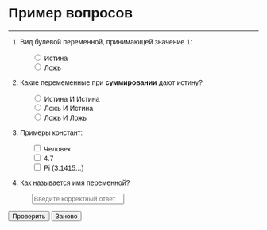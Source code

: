 <link href="https://stackpath.bootstrapcdn.com/bootstrap/4.3.1/css/bootstrap.min.css" rel="stylesheet">
<style>
    body {
        font-family: sans-serif;
    }
    code, pre {
        font-family: monospace;
    }
    h1 code,
    h2 code,
    h3 code,
    h4 code,
    h5 code,
    h6 code {
        font-size: inherit;
    }
    ul li {
        list-style-type: none;
    }
    table {
    @extend .table;
    }
</style>
<script src="https://code.jquery.com/jquery-3.4.1.min.js"
        integrity="sha256-CSXorXvZcTkaix6Yvo6HppcZGetbYMGWSFlBw8HfCJo="
        crossorigin="anonymous"></script>

<div class="container">
    <div class="form-row">
        <div class="container">
            <h1>Пример вопросов</h1>
<hr>
<ol>
<li>
<p>Вид булевой переменной, принимающей значение 1:</p>
<ul class="radio-list">
<li><label><input type="radio" data-question="0" data-content="1" data-link="" /> Истина</label></li>
<li><label><input type="radio" data-question="1" data-content="0" data-link="" /> Ложь</label></li>
</ul>
</li>
<li>
<p>Какие перемеменные при <strong>суммировании</strong> дают истину?</p>
<ul class="radio-list">
<li><label><input type="radio" data-question="0" data-content="1" data-link="" /> Истина И Истина</label></li>
<li><label><input type="radio" data-question="1" data-content="0" data-link="" /> Ложь И Истина</label></li>
<li><label><input type="radio" data-question="1" data-content="0" data-link="" /> Ложь И Ложь</label></li>
</ul>
</li>
<li>
<p>Примеры констант:</p>
<ul class="checklist">
<li><label><input type="checkbox" data-question="1" data-content="0" data-link="" /> Человек</label></li>
<li><label><input type="checkbox" data-question="0" data-content="1" data-link="" /> 4.7</label></li>
<li><label><input type="checkbox" data-question="0" data-content="1" data-link="" /> Pi (3.1415...)</label></li>
</ul>
</li>
<li>
<p>Как называется имя переменной?</p>
<ul class="textbox">
<li><input type="text" data-content="ротакифитнеди" data-question="рsоsтsаsкsиsфsиsтsнsеsдsиs" data-link="" placeholder="Введите корректный ответ" class="form-control" /><i class="text-correct text-muted"></i></li>
</ul>
</li>
</ol>
        </div>
    </div>
    <div id="tg-msg" class="alert" role="alert" style="display: none">
        <span id="tg-correct-questions"></span> <b>Результат:<span id="tg-score"></span>%</b><br>
        <span id="tg-diag">
    </div>
    <div class="row">
        <button id="check-questions" class="btn btn-lg btn-success">Проверить</button>
        <button id="reset-questions" class="btn btn-link">Заново</button>
    </div>
    <script type="text/javascript">$(function(){
    $('ul.radio-list,ul.checklist,ul.textbox').each(function(i, el){
        var questionClass = $(this).attr('class');
        $(this).parent().addClass('question-row').addClass(questionClass);
        if (questionClass=='radio-list') {
            $(this).find('input[type="radio"]').attr('name', 'radio-question-' + i);
        }
    });

    function checkQuestion() {
        resetQuestions(true);
        var questions = $('li.question-row');
        var total_questions = questions.length;
        var correct = 0;
        var diagTable = '';

        questions.each(function(i, el) {
            var self = $(this);
            // Single Question.
            if (self.hasClass('radio-list')) {
                if (self.find('input[type="radio"][data-content="1"]:checked').length == 1) {
                    correct += 1;
                } else {
                    var linkItems = self.find('input[type="radio"][data-link!=""]');
                    linkItems.each(function(idx, li) {
                        var link = $(li);
                        diagTable += link.attr("data-link");
                        //console.log( "Radio " + idx + ":" + link.attr("data-link") );
                    });
                    self.addClass('text-danger');
                }
            }
            // Textbox Question.
            if(self.hasClass('textbox')) {
                var textbox = self.find('input[type="text"]');
                var correct_text = String(textbox.data("content")).trim().split("").reverse().join("");
                if(String(textbox.val()).trim().toLowerCase()==correct_text.toLowerCase()) {
                    correct += 1;
                } else {
                    var linkItems = self.find('input[type="text"][data-link!=""]');
                    linkItems.each(function(idx, li) {
                        var link = $(li);
                        diagTable += link.attr("data-link");
                        //console.log( "Textbox " + idx + ":" + link.attr("data-link") );
                    });
                    
                    self.addClass('text-danger');
                    textbox.parent().find("i.text-correct").html(correct_text);
                }
            }
            // Multiple selection Questions.
            if(self.hasClass('checklist')) {
                var total_corrects = self.find('input[type="checkbox"][data-content="1"]').length;
                var total_incorrects = self.find('input[type="checkbox"][data-content="0"]').length;
                var correct_selected = self.find('input[type="checkbox"][data-content="1"]:checked').length;
                var incorrect_selected = self.find('input[type="checkbox"][data-content="0"]:checked').length;
                var qc = +((correct_selected / total_corrects) - (incorrect_selected/total_incorrects)).toFixed(2);
                if (qc < 0) {
                    qc = 0;
                }
                correct += qc;
                var displayLinks = false;
                if (qc == 0) {
                    self.addClass('text-danger');
                    displayLinks = true;
                } else if (qc > 0 && qc < 1) {
                    self.addClass('text-warning');
                    displayLinks = true;
                }
                
                if (displayLinks){
                   var linkItems = self.find('input[type="checkbox"][data-link!=""]');
                   linkItems.each(function(idx, li) {
                        var link = $(li);
                        diagTable += link.attr("data-link");
                        //console.log( "Checkbox " + idx + ":" + link.attr("data-link") );
                   });
                }
            }
        });

        showScore(correct, total_questions, diagTable);
    }

    function showScore(correct, total, diag) {
        var score = (correct / total).toFixed(2) * 100;
        var msgClass = 'alert-danger';
        var diagText = '';
        if (score < 100) {
           diagText = 'Диагностическая таблица: '+diag;
        }
        if (score >= 70) {
            msgClass = 'alert-success';
        } else if (score >= 50) {
            msgClass = 'alert-warning';
        }
        $('#tg-correct-questions').text(correct + ' из ' + total);
        $('#tg-score').text(score);
        $('#tg-diag').text(diagText);
        $('#tg-msg').addClass(msgClass).show();
    }
    function resetQuestions(keep) {
        $('li.question-row').removeClass('text-danger').removeClass('text-warning');
        $('i.text-correct').html('');
        $('#tg-msg').removeClass('alert-danger').removeClass('alert-success').removeClass('alert-warning').hide();
        if(keep === true) {
            return;
        }
        $('li.question-row').find('input[type="text"]').val('');
        $('li.question-row').find('input[type="radio"],input[type="checkbox"]').prop('checked', false);
    }
    $('#check-questions').on('click', checkQuestion);
    $('#reset-questions').on('click', resetQuestions);

});</script>
</div>